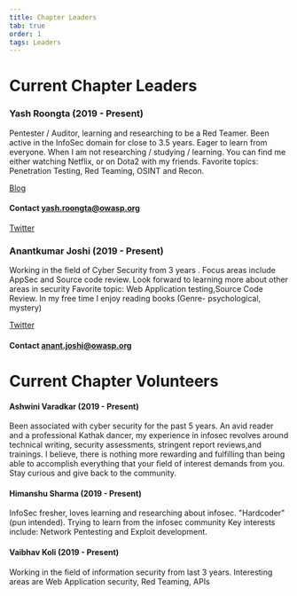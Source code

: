 ```yaml
---
title: Chapter Leaders
tab: true
order: 1
tags: Leaders
---
```



# Current Chapter Leaders

### Yash Roongta (2019 - Present)

Pentester / Auditor, learning and researching to be a Red Teamer. Been active in the InfoSec domain for close to 3.5 years.
Eager to learn from everyone. 
When I am not researching / studying / learning. You can find me either watching Netflix, or on Dota2 with my friends.
Favorite topics: Penetration Testing, Red Teaming, OSINT and Recon.

[Blog](https://acc3ssp0int.com)<br>
#### Contact yash.roongta@owasp.org
 
[Twitter](https://twitter.com/acc3ssp0int)

### Anantkumar Joshi (2019 - Present)
Working in the field of Cyber Security from 3 years . Focus areas include AppSec and Source code review. 
Look forward to learning more about other areas in security
Favorite topic: Web Application testing,Source Code Review.
In my free time I enjoy reading books (Genre- psychological, mystery)

[Twitter](https://twitter.com/anantjoshi13)<br>
#### Contact anant.joshi@owasp.org

# Current Chapter Volunteers

#### Ashwini Varadkar (2019 - Present)
 
Been associated with cyber security for the past 5 years. An avid reader and a professional Kathak dancer, my experience in infosec revolves around technical writing, security assessments, stringent report reviews,and trainings.
I believe, there is nothing more rewarding and fulfilling than being able to accomplish everything that your field of interest demands from you.
Stay curious and give back to the community.

#### Himanshu Sharma (2019 - Present)
 
InfoSec fresher, loves learning and researching about infosec. "Hardcoder" (pun intended). Trying to learn from the infosec community
Key interests include: Network Pentesting and Exploit development.

#### Vaibhav Koli (2019 - Present)
 
Working in the field of information security from last 3 years.
Interesting areas are Web Application security, Red Teaming, APIs

